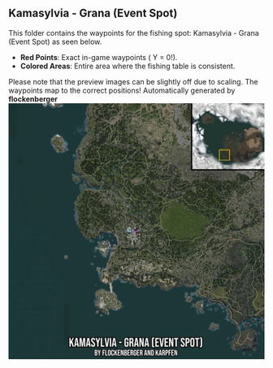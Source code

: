 ## Kamasylvia - Grana (Event Spot)
This folder contains the waypoints for the fishing spot: Kamasylvia - Grana (Event Spot) as seen below.

- **Red Points**: Exact in-game waypoints ( Y = 0!).
- **Colored Areas**: Entire area where the fishing table is consistent.

Please note that the preview images can be slightly off due to scaling. The waypoints map to the correct positions!
Automatically generated by **flockenberger**
![preview_Kamasylvia - Grana (Event Spot)](./Preview.webp)